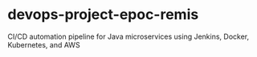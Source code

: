 # devops-project-epoc-remis
CI/CD automation pipeline for Java microservices using Jenkins, Docker, Kubernetes, and AWS
